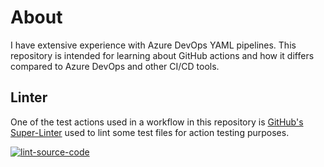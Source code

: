 # About

I have extensive experience with Azure DevOps YAML pipelines. This repository is intended for learning about GitHub actions and how it differs compared to Azure DevOps and other CI/CD tools.

## Linter

One of the test actions used in a workflow in this repository is [GitHub's Super-Linter](https://github.com/marketplace/actions/super-linter) used to lint some test files for action testing purposes.

[![lint-source-code](https://github.com/kpalmberg/github-actions-poc/actions/workflows/lint-source-code.yml/badge.svg)](https://github.com/kpalmberg/github-actions-poc/actions/workflows/lint-source-code.yml)
